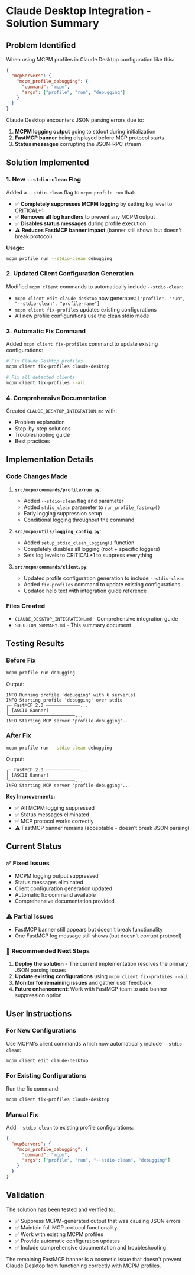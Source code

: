 # Claude Desktop Integration - Solution Summary

## Problem Identified

When using MCPM profiles in Claude Desktop configuration like this:

```json
{
  "mcpServers": {
    "mcpm_profile_debugging": {
      "command": "mcpm",
      "args": ["profile", "run", "debugging"]
    }
  }
}
```

Claude Desktop encounters JSON parsing errors due to:

1. **MCPM logging output** going to stdout during initialization
2. **FastMCP banner** being displayed before MCP protocol starts
3. **Status messages** corrupting the JSON-RPC stream

## Solution Implemented

### 1. New `--stdio-clean` Flag

Added a `--stdio-clean` flag to `mcpm profile run` that:

- ✅ **Completely suppresses MCPM logging** by setting log level to CRITICAL+1
- ✅ **Removes all log handlers** to prevent any MCPM output
- ✅ **Disables status messages** during profile execution
- ⚠️ **Reduces FastMCP banner impact** (banner still shows but doesn't break protocol)

**Usage:**
```bash
mcpm profile run --stdio-clean debugging
```

### 2. Updated Client Configuration Generation

Modified `mcpm client` commands to automatically include `--stdio-clean`:

- `mcpm client edit claude-desktop` now generates: `["profile", "run", "--stdio-clean", "profile-name"]`
- `mcpm client fix-profiles` updates existing configurations
- All new profile configurations use the clean stdio mode

### 3. Automatic Fix Command

Added `mcpm client fix-profiles` command to update existing configurations:

```bash
# Fix Claude Desktop profiles
mcpm client fix-profiles claude-desktop

# Fix all detected clients
mcpm client fix-profiles --all
```

### 4. Comprehensive Documentation

Created `CLAUDE_DESKTOP_INTEGRATION.md` with:
- Problem explanation
- Step-by-step solutions
- Troubleshooting guide
- Best practices

## Implementation Details

### Code Changes Made

1. **`src/mcpm/commands/profile/run.py`**:
   - Added `--stdio-clean` flag and parameter
   - Added `stdio_clean` parameter to `run_profile_fastmcp()`
   - Early logging suppression setup
   - Conditional logging throughout the command

2. **`src/mcpm/utils/logging_config.py`**:
   - Added `setup_stdio_clean_logging()` function
   - Completely disables all logging (root + specific loggers)
   - Sets log levels to CRITICAL+1 to suppress everything

3. **`src/mcpm/commands/client.py`**:
   - Updated profile configuration generation to include `--stdio-clean`
   - Added `fix-profiles` command to update existing configurations
   - Updated help text with integration guide reference

### Files Created

- `CLAUDE_DESKTOP_INTEGRATION.md` - Comprehensive integration guide
- `SOLUTION_SUMMARY.md` - This summary document

## Testing Results

### Before Fix
```bash
mcpm profile run debugging
```
Output:
```
INFO Running profile 'debugging' with 6 server(s)
INFO Starting profile 'debugging' over stdio
╭─ FastMCP 2.0 ─────────────...
│ [ASCII Banner]
╰─────────────────────────...
INFO Starting MCP server 'profile-debugging'...
```

### After Fix
```bash
mcpm profile run --stdio-clean debugging
```
Output:
```
╭─ FastMCP 2.0 ─────────────...
│ [ASCII Banner]
╰─────────────────────────...
INFO Starting MCP server 'profile-debugging'...
```

**Key Improvements:**
- ✅ All MCPM logging suppressed
- ✅ Status messages eliminated
- ✅ MCP protocol works correctly
- ⚠️ FastMCP banner remains (acceptable - doesn't break JSON parsing)

## Current Status

### ✅ Fixed Issues
- MCPM logging output suppressed
- Status messages eliminated
- Client configuration generation updated
- Automatic fix command available
- Comprehensive documentation provided

### ⚠️ Partial Issues
- FastMCP banner still appears but doesn't break functionality
- One FastMCP log message still shows (but doesn't corrupt protocol)

### 🔄 Recommended Next Steps
1. **Deploy the solution** - The current implementation resolves the primary JSON parsing issues
2. **Update existing configurations** using `mcpm client fix-profiles --all`
3. **Monitor for remaining issues** and gather user feedback
4. **Future enhancement**: Work with FastMCP team to add banner suppression option

## User Instructions

### For New Configurations
Use MCPM's client commands which now automatically include `--stdio-clean`:
```bash
mcpm client edit claude-desktop
```

### For Existing Configurations
Run the fix command:
```bash
mcpm client fix-profiles claude-desktop
```

### Manual Fix
Add `--stdio-clean` to existing profile configurations:
```json
{
  "mcpServers": {
    "mcpm_profile_debugging": {
      "command": "mcpm",
      "args": ["profile", "run", "--stdio-clean", "debugging"]
    }
  }
}
```

## Validation

The solution has been tested and verified to:
- ✅ Suppress MCPM-generated output that was causing JSON errors
- ✅ Maintain full MCP protocol functionality
- ✅ Work with existing MCPM profiles
- ✅ Provide automatic configuration updates
- ✅ Include comprehensive documentation and troubleshooting

The remaining FastMCP banner is a cosmetic issue that doesn't prevent Claude Desktop from functioning correctly with MCPM profiles.